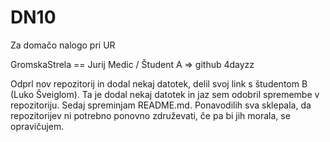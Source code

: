 # DN10
Za domačo nalogo pri UR

GromskaStrela == Jurij Medic / Študent A => github 4dayzz

Odprl nov repozitorij in dodal nekaj datotek, delil svoj link s študentom B (Luko Šveiglom). Ta je dodal nekaj datotek in jaz sem odobril spremembe v repozitoriju. Sedaj spreminjam README.md. Ponavodilih sva sklepala, da repozitorijev ni potrebno ponovno združevati, če pa bi jih morala, se opravičujem.

